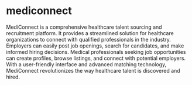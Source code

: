 # mediconnect
MediConnect is a comprehensive healthcare talent sourcing and recruitment platform. It provides a streamlined solution for healthcare organizations to connect with qualified professionals in the industry. Employers can easily post job openings, search for candidates, and make informed hiring decisions. Medical professionals seeking job opportunities can create profiles, browse listings, and connect with potential employers. With a user-friendly interface and advanced matching technology, MediConnect revolutionizes the way healthcare talent is discovered and hired. 
